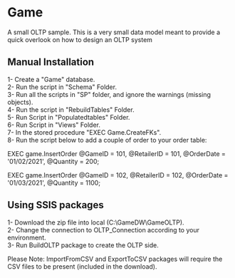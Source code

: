 # Game
 A small OLTP sample. This is a very small data model meant to provide a quick overlook on how to design an OLTP system <br />

## Manual Installation
1- Create a "Game" database. <br />
2- Run the script in "Schema" Folder. <br />
3- Run all the scripts in "SP" folder, and ignore the warnings (missing objects). <br />
4- Run the script in "RebuildTables" Folder. <br />
5- Run Script in "Populatedtables" Folder. <br />
6- Run Script in "Views" Folder. <br />
7- In the stored procedure "EXEC Game.CreateFKs". <br />
8- Run the script below to add a couple of order to your order table: <br />

EXEC game.InsertOrder @GameID = 101,
                	@RetailerID = 101,
	@OrderDate = '01/02/2021',
                	@Quantity = 200;

EXEC game.InsertOrder @GameID = 102,
	@RetailerID = 102,
	@OrderDate = '01/03/2021',
                	@Quantity = 1100;                    

## Using SSIS packages
1- Download the zip file into local (C:\GameDW\GameOLTP). <br />
2- Change the connection to OLTP_Connection according to your environment. <br />
3- Run BuildOLTP package to create the OLTP side. <br />

Please Note: ImportFromCSV and ExportToCSV packages will require the CSV files to be present (included in the download). <br />

